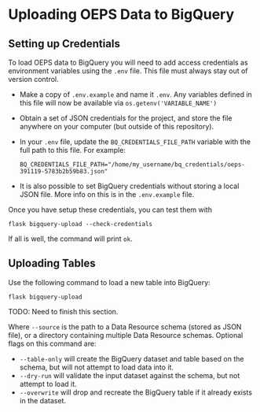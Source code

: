 # Uploading OEPS Data to BigQuery

## Setting up Credentials

To load OEPS data to BigQuery you will need to add access credentials as environment variables using the `.env` file. This file must always stay out of version control.

- Make a copy of `.env.example` and name it `.env`. Any variables defined in this file will now be available via `os.getenv('VARIABLE_NAME')`

- Obtain a set of JSON credentials for the project, and store the file anywhere on your computer (but outside of this repository).

- In your `.env` file, update the `BQ_CREDENTIALS_FILE_PATH` variable with the full path to this file. For example:

    ```
    BQ_CREDENTIALS_FILE_PATH="/home/my_username/bq_credentials/oeps-391119-5783b2b59b83.json"
    ```

- It is also possible to set BigQuery credentials without storing a local JSON file. More info on this is in the `.env.example` file.

Once you have setup these credentials, you can test them with

    flask bigquery-upload --check-credentials

If all is well, the command will print `ok`.

## Uploading Tables

Use the following command to load a new table into BigQuery:

```shell
flask bigquery-upload
```

TODO: Need to finish this section.

Where `--source` is the path to a Data Resource schema (stored as JSON file), or a directory containing multiple Data Resource schemas. Optional flags on this command are:

- `--table-only` will create the BigQuery dataset and table based on the schema, but will not attempt to load data into it.
- `--dry-run` will validate the input dataset against the schema, but not attempt to load it.
- `--overwrite` will drop and recreate the BigQuery table if it already exists in the dataset.